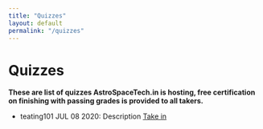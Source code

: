 ```yaml
---
title: "Quizzes"
layout: default
permalink: "/quizzes"
---
```


# Quizzes

**These are list of quizzes AstroSpaceTech.in is hosting, free certification on finishing with passing grades is provided to all takers.**

- teating101 JUL 08 2020:
    Description
    [Take in](/quizzes/testing101)
